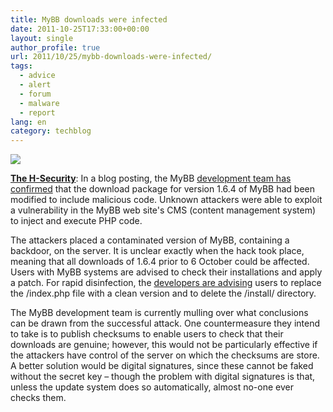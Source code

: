 ```yaml
---
title: MyBB downloads were infected
date: 2011-10-25T17:33:00+00:00
layout: single
author_profile: true
url: 2011/10/25/mybb-downloads-were-infected/
tags:
  - advice
  - alert
  - forum
  - malware
  - report
lang: en
category: techblog
---
```

<div dir="ltr" trbidi="on">
  <div>
    <a href="http://3.bp.blogspot.com/-A3rWc1eyZhU/TqbranNHc3I/AAAAAAAAEK4/eKHtIWE4ow0/s1600/MyBB_logo_200.png" imageanchor="1"><img border="0" src="http://3.bp.blogspot.com/-A3rWc1eyZhU/TqbranNHc3I/AAAAAAAAEK4/eKHtIWE4ow0/s1600/MyBB_logo_200.png" /></a>
  </div>
  
  <p>
    <b><a href="http://www.h-online.com/">The H-Security</a></b>: In a blog posting, the MyBB <a href="http://blog.mybb.com/2011/10/25/some-closure-on-the-1-6-4-security-vulnerability/">development team has confirmed</a> that the download package for version 1.6.4 of MyBB had been modified to include malicious code. Unknown attackers were able to exploit a vulnerability in the MyBB web site's CMS (content management system) to inject and execute PHP code.
  </p>
  
  <p>
    The attackers placed a contaminated version of MyBB, containing a backdoor, on the server. It is unclear exactly when the hack took place, meaning that all downloads of 1.6.4 prior to 6 October could be affected. Users with MyBB systems are advised to check their installations and apply a patch. For rapid disinfection, the <a href="http://blog.mybb.com/2011/10/06/1-6-4-security-vulnerabilit/">developers are advising</a> users to replace the /index.php file with a clean version and to delete the /install/ directory.
  </p>
  
  <p>
    The MyBB development team is currently mulling over what conclusions can be drawn from the successful attack. One countermeasure they intend to take is to publish checksums to enable users to check that their downloads are genuine; however, this would not be particularly effective if the attackers have control of the server on which the checksums are store. A better solution would be digital signatures, since these cannot be faked without the secret key – though the problem with digital signatures is that, unless the update system does so automatically, almost no-one ever checks them.
  </p>
</div>